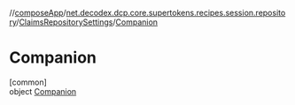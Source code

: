//[composeApp](../../../../index.md)/[net.decodex.dcp.core.supertokens.recipes.session.repository](../../index.md)/[ClaimsRepositorySettings](../index.md)/[Companion](index.md)

# Companion

[common]\
object [Companion](index.md)

